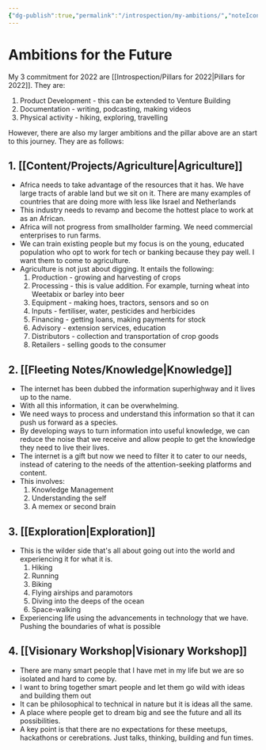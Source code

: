 ```yaml
---
{"dg-publish":true,"permalink":"/introspection/my-ambitions/","noteIcon":"2"}
---
```


# Ambitions for the Future
My 3 commitment for 2022 are [[Introspection/Pillars for 2022\|Pillars for 2022]]. They are:
1. Product Development - this can be extended to Venture Building
2. Documentation - writing, podcasting, making videos
3. Physical activity - hiking, exploring, travelling

However, there are also my larger ambitions and the pillar above are an start to this journey. They are as follows:

## 1. [[Content/Projects/Agriculture\|Agriculture]]
- Africa needs to take advantage of the resources that it has. We have large tracts of arable land but we sit on it. There are many examples of countries that are doing more with less like Israel and Netherlands
- This industry needs to revamp and become the hottest place to work at as an African. 
- Africa will not progress from smallholder farming. We need commercial enterprises to run farms.
- We can train existing people but my focus is on the young, educated population who opt to work for tech or banking because they pay well. I want them to come to agriculture.
- Agriculture is not just about digging. It entails the following:
	1. Production - growing and harvesting of crops
	2. Processing - this is value addition. For example, turning wheat into Weetabix or barley into beer
	3. Equipment - making hoes, tractors, sensors and so on
	4. Inputs - fertiliser, water, pesticides and herbicides
	5. Financing - getting loans, making payments for stock
	6. Advisory - extension services, education
	7. Distributors - collection and transportation of crop goods
	8. Retailers - selling goods to the consumer

## 2. [[Fleeting Notes/Knowledge\|Knowledge]]
- The internet has been dubbed the information superhighway and it lives up to the name.
- With all this information, it can be overwhelming.
- We need ways to process and understand this information so that it can push us forward as a species.
- By developing ways to turn information into useful knowledge, we can reduce the noise that we receive and allow people to get the knowledge they need to live their lives.
- The internet is a gift but now we need to filter it to cater to our needs, instead of catering to the needs of the attention-seeking platforms and content.
- This involves:
	1. Knowledge Management
	2. Understanding the self
	3. A memex or second brain

## 3. [[Exploration\|Exploration]]
- This is the wilder side that's all about going out into the world and experiencing it for what it is.
	1. Hiking
	2. Running
	3. Biking
	4. Flying airships and paramotors
	5. Diving into the deeps of the ocean
	6. Space-walking
- Experiencing life using the advancements in technology that we have. Pushing the boundaries of what is possible

## 4. [[Visionary Workshop\|Visionary Workshop]]
- There are many smart people that I have met in my life but we are so isolated and hard to come by. 
- I want to bring together smart people and let them go wild with ideas and building them out
- It can be philosophical to technical in nature but it is ideas all the same.
- A place where people get to dream big and see the future and all its possibilities.
- A key point is that there are no expectations for these meetups, hackathons or cerebrations. Just talks, thinking, building and fun times.